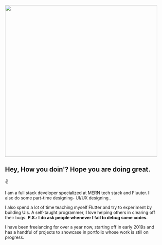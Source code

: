 ###                           <img src="https://media.giphy.com/media/l0FF56cexcW2JAXCJj/giphy.gif" width="500" height="500"> 

<h2> Hey, How you doin'? Hope you are doing great. </h2>

  ✌

I am a full stack developer specialized at MERN tech stack and Fluuter. I also do some part-time designing- UI/UX designing.. 

I also spend a lot of time teaching myself Flutter and try to experiment by building UIs. A self-taught programmer, I love helping others in clearing off their bugs.
**P.S.: I do ask people whenever I fail to debug some codes**.

I have been freelancing for over a year now, starting off in early 2019s and has a handful of projects to showcase in portfolio whose work is still on progress.


<!--
**DibyajyotiMishra/DibyajyotiMishra** is a ✨ _special_ ✨ repository because its `README.md` (this file) appears on your GitHub profile.

Here are some ideas to get you started:

- 🔭 I’m currently working on ...
- 🌱 I’m currently learning ...
- 👯 I’m looking to collaborate on ...
- 🤔 I’m looking for help with ...
- 💬 Ask me about ...
- 📫 How to reach me: ...
- 😄 Pronouns: ...
- ⚡ Fun fact: ...
-->
